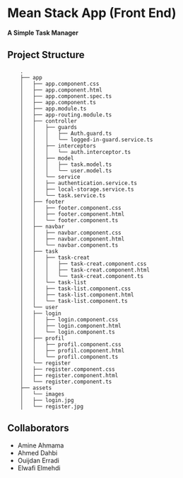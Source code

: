 # Mean Stack App (Front End)

**A Simple Task Manager**

## Project Structure

        .
        ├── app
        │   ├── app.component.css
        │   ├── app.component.html
        │   ├── app.component.spec.ts
        │   ├── app.component.ts
        │   ├── app.module.ts
        │   ├── app-routing.module.ts
        │   ├── controller
        │   │   ├── guards
        │   │   │   ├── Auth.guard.ts
        │   │   │   └── logged-in-guard.service.ts
        │   │   ├── interceptors
        │   │   │   └── auth.interceptor.ts
        │   │   ├── model
        │   │   │   ├── task.model.ts
        │   │   │   └── user.model.ts
        │   │   └── service
        │   │   ├── authentication.service.ts
        │   │   ├── local-storage.service.ts
        │   │   └── task.service.ts
        │   ├── footer
        │   │   ├── footer.component.css
        │   │   ├── footer.component.html
        │   │   └── footer.component.ts
        │   ├── navbar
        │   │   ├── navbar.component.css
        │   │   ├── navbar.component.html
        │   │   └── navbar.component.ts
        │   ├── task
        │   │   ├── task-creat
        │   │   │   ├── task-creat.component.css
        │   │   │   ├── task-creat.component.html
        │   │   │   └── task-creat.component.ts
        │   │   └── task-list
        │   │   ├── task-list.component.css
        │   │   ├── task-list.component.html
        │   │   └── task-list.component.ts
        │   └── user
        │   ├── login
        │   │   ├── login.component.css
        │   │   ├── login.component.html
        │   │   └── login.component.ts
        │   ├── profil
        │   │   ├── profil.component.css
        │   │   ├── profil.component.html
        │   │   └── profil.component.ts
        │   └── register
        │   ├── register.component.css
        │   ├── register.component.html
        │   └── register.component.ts
        ├── assets
        │   └── images
        │   ├── login.jpg
        │   └── register.jpg

## Collaborators

- Amine Ahmama
- Ahmed Dahbi
- Ouijdan Erradi
- Elwafi Elmehdi
